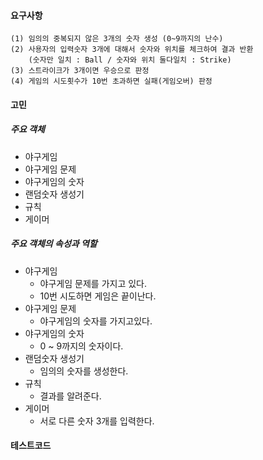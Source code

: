 #### 요구사항
    (1) 임의의 중복되지 않은 3개의 숫자 생성 (0~9까지의 난수)
    (2) 사용자의 입력숫자 3개에 대해서 숫자와 위치를 체크하여 결과 반환
        (숫자만 일치 : Ball / 숫자와 위치 둘다일치 : Strike)
    (3) 스트라이크가 3개이면 우승으로 판정 
    (4) 게임의 시도횟수가 10번 초과하면 실패(게임오버) 판정
        
#### 고민
##### 주요 객체
* 야구게임
* 야구게임 문제
* 야구게임의 숫자
* 랜덤숫자 생성기
* 규칙
* 게이머
##### 주요 객체의 속성과 역할
* 야구게임
    - 야구게임 문제를 가지고 있다.
    - 10번 시도하면 게임은 끝이난다.
* 야구게임 문제
    - 야구게임의 숫자를 가지고있다.
* 야구게임의 숫자
    - 0 ~ 9까지의 숫자이다.
* 랜덤숫자 생성기
    - 임의의 숫자를 생성한다. 
* 규칙
    - 결과를 알려준다.
* 게이머
    - 서로 다른 숫자 3개를 입력한다.
    
            
#### 테스트코드
